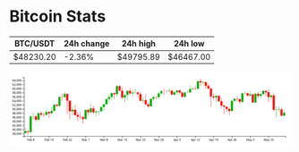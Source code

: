 # Bitcoin Stats

BTC/USDT|24h change|24h high|24h low|
|---|---|---|---|
|$48230.20|-2.36%|$49795.89|$46467.00|

<img src="./chart.svg">
